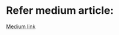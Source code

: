 # Refer medium article:

[Medium link](https://medium.com/@madhankumaravelu93/selenium-devops-series-run-your-scripts-in-travis-ci-b3505aaad367?sk=619c92d648226f759ae7d60c818e3fa8)